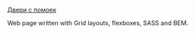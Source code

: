 [Двери с помоек](https://alyonafuria.github.io/MCS-Grid_dveri_s_pomoek)

Web page written with Grid layouts, flexboxes, SASS and BEM.
